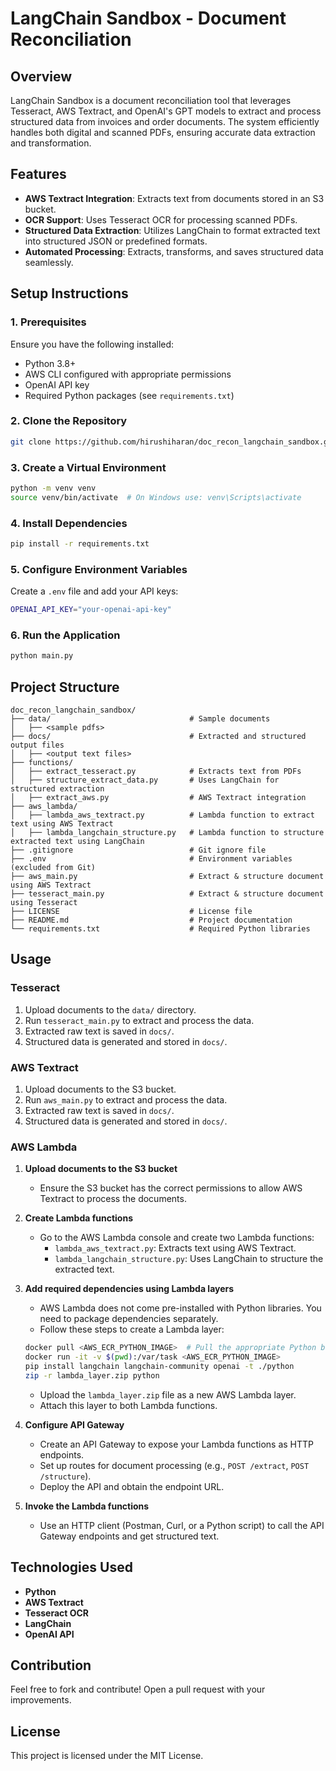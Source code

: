# LangChain Sandbox - Document Reconciliation

## Overview

LangChain Sandbox is a document reconciliation tool that leverages Tesseract, AWS Textract, and OpenAI's GPT models to extract and process structured data from invoices and order documents. The system efficiently handles both digital and scanned PDFs, ensuring accurate data extraction and transformation.

## Features

- **AWS Textract Integration**: Extracts text from documents stored in an S3 bucket.
- **OCR Support**: Uses Tesseract OCR for processing scanned PDFs.
- **Structured Data Extraction**: Utilizes LangChain to format extracted text into structured JSON or predefined formats.
- **Automated Processing**: Extracts, transforms, and saves structured data seamlessly.

## Setup Instructions

### 1. Prerequisites

Ensure you have the following installed:

- Python 3.8+
- AWS CLI configured with appropriate permissions
- OpenAI API key
- Required Python packages (see `requirements.txt`)

### 2. Clone the Repository

```sh
git clone https://github.com/hirushiharan/doc_recon_langchain_sandbox.git
```

### 3. Create a Virtual Environment

```sh
python -m venv venv
source venv/bin/activate  # On Windows use: venv\Scripts\activate
```

### 4. Install Dependencies

```sh
pip install -r requirements.txt
```

### 5. Configure Environment Variables

Create a `.env` file and add your API keys:

```sh
OPENAI_API_KEY="your-openai-api-key"
```

### 6. Run the Application

```sh
python main.py
```

## Project Structure

```
doc_recon_langchain_sandbox/
├── data/                               # Sample documents
│   ├── <sample pdfs>
├── docs/                               # Extracted and structured output files
│   ├── <output text files>
├── functions/
│   ├── extract_tesseract.py            # Extracts text from PDFs
│   ├── structure_extract_data.py       # Uses LangChain for structured extraction
│   ├── extract_aws.py                  # AWS Textract integration
├── aws_lambda/
│   ├── lambda_aws_textract.py          # Lambda function to extract text using AWS Textract
│   ├── lambda_langchain_structure.py   # Lambda function to structure extracted text using LangChain
├── .gitignore                          # Git ignore file
├── .env                                # Environment variables (excluded from Git)
├── aws_main.py                         # Extract & structure document using AWS Textract
├── tesseract_main.py                   # Extract & structure document using Tesseract
├── LICENSE                             # License file
├── README.md                           # Project documentation
└── requirements.txt                    # Required Python libraries
```

## Usage

### Tesseract

1. Upload documents to the `data/` directory.
2. Run `tesseract_main.py` to extract and process the data.
3. Extracted raw text is saved in `docs/`.
4. Structured data is generated and stored in `docs/`.

### AWS Textract

1. Upload documents to the S3 bucket.
2. Run `aws_main.py` to extract and process the data.
3. Extracted raw text is saved in `docs/`.
4. Structured data is generated and stored in `docs/`.

### AWS Lambda

1. **Upload documents to the S3 bucket**  
   - Ensure the S3 bucket has the correct permissions to allow AWS Textract to process the documents.

2. **Create Lambda functions**  
   - Go to the AWS Lambda console and create two Lambda functions:  
     - `lambda_aws_textract.py`: Extracts text using AWS Textract.  
     - `lambda_langchain_structure.py`: Uses LangChain to structure the extracted text.

3. **Add required dependencies using Lambda layers**  
   - AWS Lambda does not come pre-installed with Python libraries. You need to package dependencies separately.  
   - Follow these steps to create a Lambda layer:

   ```sh
   docker pull <AWS_ECR_PYTHON_IMAGE>  # Pull the appropriate Python build from AWS ECR Public
   docker run -it -v $(pwd):/var/task <AWS_ECR_PYTHON_IMAGE>
   pip install langchain langchain-community openai -t ./python
   zip -r lambda_layer.zip python
   ```

   - Upload the `lambda_layer.zip` file as a new AWS Lambda layer.
   - Attach this layer to both Lambda functions.

4. **Configure API Gateway**  
   - Create an API Gateway to expose your Lambda functions as HTTP endpoints.
   - Set up routes for document processing (e.g., `POST /extract`, `POST /structure`).
   - Deploy the API and obtain the endpoint URL.

5. **Invoke the Lambda functions**  
   - Use an HTTP client (Postman, Curl, or a Python script) to call the API Gateway endpoints and get structured text.

## Technologies Used

- **Python**
- **AWS Textract**
- **Tesseract OCR**
- **LangChain**
- **OpenAI API**

## Contribution

Feel free to fork and contribute! Open a pull request with your improvements.

## License

This project is licensed under the MIT License.
